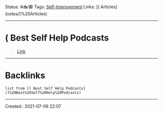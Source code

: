 Status: #📥/🟥 
Tags: [Self-Improvement](Self-Improvement)
Links: [( Articles](notes/(%20Articles)
___
# ( Best Self Help Podcasts
> [Link](https://podcastreview.org/list/best-self-help-podcasts/)

___
# Backlinks
```dataview
list from [( Best Self Help Podcasts]((%20Best%20Self%20Help%20Podcasts)
```
___

Created:: 2021-07-06 22:07
